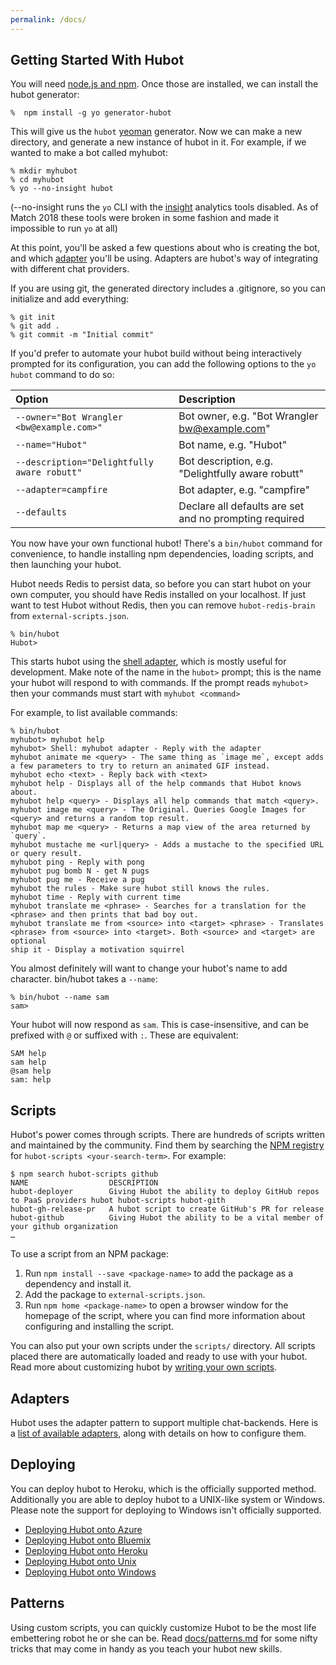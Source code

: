 ```yaml
---
permalink: /docs/
---
```


## Getting Started With Hubot

You will need [node.js and npm](https://docs.npmjs.com/getting-started/installing-node). Once those are installed, we can install the hubot generator:

    %  npm install -g yo generator-hubot

This will give us the `hubot` [yeoman](http://yeoman.io/) generator. Now we
can make a new directory, and generate a new instance of hubot in it. For example, if
we wanted to make a bot called myhubot:


    % mkdir myhubot
    % cd myhubot
    % yo --no-insight hubot

(--no-insight runs the `yo` CLI with the [insight](https://github.com/yeoman/insight)
analytics tools disabled.  As of Match 2018 these tools were broken in some fashion
and made it impossible to run `yo` at all)

At this point, you'll be asked a few questions about who is creating the bot,
and which [adapter](adapters.md) you'll be using. Adapters are hubot's
way of integrating with different chat providers.

If you are using git, the generated directory includes a .gitignore, so you can
initialize and add everything:

    % git init
    % git add .
    % git commit -m "Initial commit"

If you'd prefer to automate your hubot build without being interactively
prompted for its configuration, you can add the following options
to the `yo hubot` command to do so:

| Option                                      | Description                                            |
|:--------------------------------------------|:-------------------------------------------------------|
| `--owner="Bot Wrangler <bw@example.com>"`   | Bot owner, e.g. "Bot Wrangler <bw@example.com>"        |
| `--name="Hubot"`                            | Bot name, e.g. "Hubot"                                 |
| `--description="Delightfully aware robutt"` | Bot description, e.g. "Delightfully aware robutt"      |
| `--adapter=campfire`                        | Bot adapter, e.g. "campfire"                           |
| `--defaults`                                | Declare all defaults are set and no prompting required |

You now have your own functional hubot! There's a `bin/hubot`
command for convenience, to handle installing npm dependencies, loading scripts,
and then launching your hubot.

Hubot needs Redis to persist data, so before you can start hubot on your own computer, you should have Redis installed on your localhost. If just want to test Hubot without Redis, then you can remove `hubot-redis-brain` from `external-scripts.json`.

    % bin/hubot
    Hubot>

This starts hubot using the [shell adapter](./adapters/shell.md), which
is mostly useful for development. Make note of the name in the `hubot>` prompt;
this is the name your hubot will respond to with commands. If the prompt
reads `myhubot>` then your commands must start with `myhubot <command>`

For example, to list available commands:

    % bin/hubot
    myhubot> myhubot help
    myhubot> Shell: myhubot adapter - Reply with the adapter
    myhubot animate me <query> - The same thing as `image me`, except adds a few parameters to try to return an animated GIF instead.
    myhubot echo <text> - Reply back with <text>
    myhubot help - Displays all of the help commands that Hubot knows about.
    myhubot help <query> - Displays all help commands that match <query>.
    myhubot image me <query> - The Original. Queries Google Images for <query> and returns a random top result.
    myhubot map me <query> - Returns a map view of the area returned by `query`.
    myhubot mustache me <url|query> - Adds a mustache to the specified URL or query result.
    myhubot ping - Reply with pong
    myhubot pug bomb N - get N pugs
    myhubot pug me - Receive a pug
    myhubot the rules - Make sure hubot still knows the rules.
    myhubot time - Reply with current time
    myhubot translate me <phrase> - Searches for a translation for the <phrase> and then prints that bad boy out.
    myhubot translate me from <source> into <target> <phrase> - Translates <phrase> from <source> into <target>. Both <source> and <target> are optional
    ship it - Display a motivation squirrel

You almost definitely will want to change your hubot's name to add character. bin/hubot takes a `--name`:

    % bin/hubot --name sam
    sam>

Your hubot will now respond as `sam`. This is
case-insensitive, and can be prefixed with `@` or suffixed with `:`. These are equivalent:

    SAM help
    sam help
    @sam help
    sam: help

## Scripts

Hubot's power comes through scripts. There are hundreds of scripts written and maintained by the community. Find them by searching the [NPM registry](https://www.npmjs.com/browse/keyword/hubot-scripts) for `hubot-scripts <your-search-term>`. For example:

```
$ npm search hubot-scripts github
NAME                  DESCRIPTION
hubot-deployer        Giving Hubot the ability to deploy GitHub repos to PaaS providers hubot hubot-scripts hubot-gith
hubot-gh-release-pr   A hubot script to create GitHub's PR for release
hubot-github          Giving Hubot the ability to be a vital member of your github organization
…
```

To use a script from an NPM package:

1. Run `npm install --save <package-name>` to add the package as a dependency and install it.
2. Add the package to `external-scripts.json`.
3. Run `npm home <package-name>` to open a browser window for the homepage of the script, where you can find more information about configuring and installing the script.

You can also put your own scripts under the `scripts/` directory. All scripts placed there are automatically loaded and ready to use with your hubot. Read more about customizing hubot by [writing your own scripts](scripting.md).

## Adapters

Hubot uses the adapter pattern to support multiple chat-backends. Here is a [list of available adapters](adapters.md), along with details on how to configure them.

## Deploying

You can deploy hubot to Heroku, which is the officially supported method.
Additionally you are able to deploy hubot to a UNIX-like system or Windows.
Please note the support for deploying to Windows isn't officially supported.

* [Deploying Hubot onto Azure](./deploying/azure.md)
* [Deploying Hubot onto Bluemix](./deploying/bluemix.md)
* [Deploying Hubot onto Heroku](./deploying/heroku.md)
* [Deploying Hubot onto Unix](./deploying/unix.md)
* [Deploying Hubot onto Windows](./deploying/windows.md)

## Patterns

Using custom scripts, you can quickly customize Hubot to be the most life embettering robot he or she can be. Read [docs/patterns.md](patterns.md) for some nifty tricks that may come in handy as you teach your hubot new skills.
